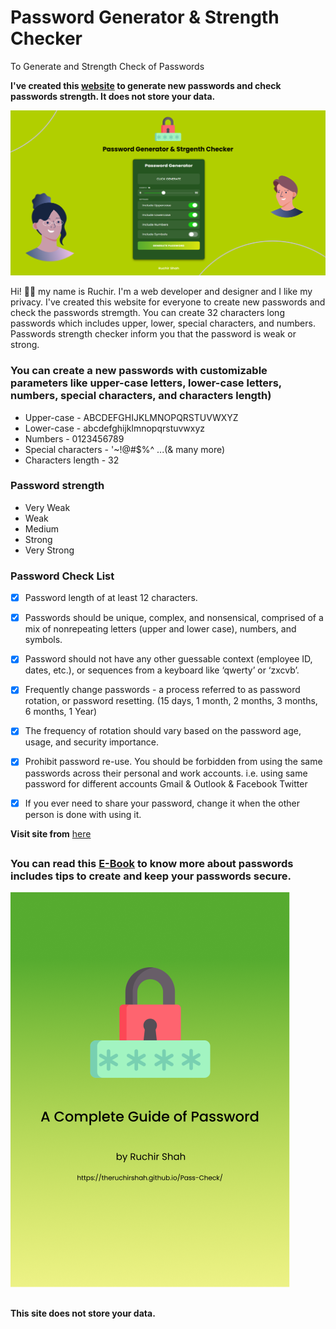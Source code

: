 # Password Generator & Strength Checker
To Generate and Strength Check of Passwords


**I've created this [website](https://theruchirshah.github.io/Pass-Check/) to generate new passwords and check passwords strength. It does not store your data.** 

[![Pass Check Site Screenshot](/include/readme-files/hero-image.png)](https://theruchirshah.github.io/Pass-Check/)

Hi! 👋🏻 my name is Ruchir. I'm a web developer and designer and I like my privacy. I've created this website for everyone to create new passwords and check the passwords stremgth. You can create 32 characters long passwords which includes upper, lower, special characters, and numbers. Passwords strength checker inform you that the password is weak or strong.


### You can create a new passwords with customizable parameters like upper-case letters, lower-case letters, numbers, special characters, and characters length)

- Upper-case - ABCDEFGHIJKLMNOPQRSTUVWXYZ
- Lower-case -  abcdefghijklmnopqrstuvwxyz
- Numbers - 0123456789
- Special characters - '~!@#$%^ ...(& many more)
- Characters length - 32


### Password strength 

- Very Weak
- Weak
- Medium
- Strong
- Very Strong


### Password Check List

- [x] Password length of at least 12 characters.
- [x] Passwords should be unique, complex, and nonsensical, comprised of a mix of nonrepeating letters (upper and lower case), numbers, and symbols. 
- [x] Password should not have any other guessable context (employee ID, dates, etc.), or sequences from a keyboard like ‘qwerty’ or ‘zxcvb’.
- [x] Frequently change passwords - a process referred to as password rotation, or password resetting. (15 days, 1 month, 2 months, 3 months, 6 months, 1 Year)
- [x] The frequency of rotation should vary based on the password age, usage, and security importance.
- [x] Prohibit password re-use. You should be forbidden from using the same passwords across their personal and work accounts. i.e. using same password for different accounts Gmail & Outlook & Facebook Twitter
- [x] If you ever need to share your password, change it when the other person is done with using it.


**Visit site from** [here](https://theruchirshah.github.io/Pass-Check/)

##


### **You can read this [E-Book](https://theruchirshah.github.io/Pass-Check/include/file/Complete_Guide_of_Passwords_by_Ruchir_Shah.pdf) to know more about passwords includes tips to create and keep your passwords secure.**

[![E-Book Screenshot](/include/readme-files/e-book-preview-image.png)](https://theruchirshah.github.io/Pass-Check/)

##


**This site does not store your data.** 
